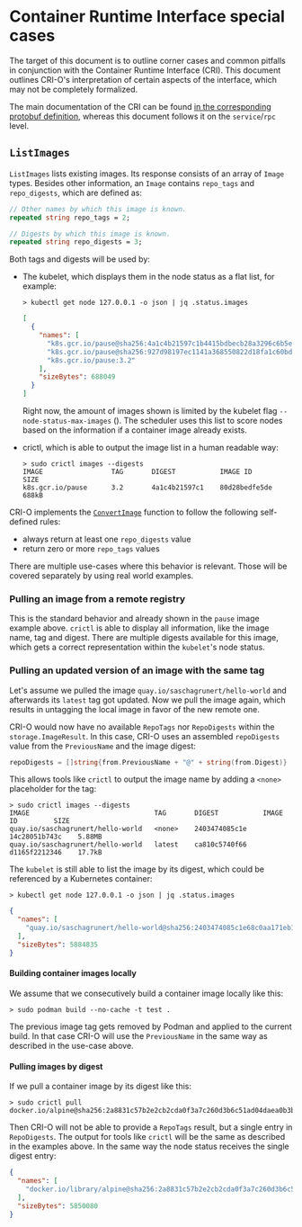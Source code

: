 # Container Runtime Interface special cases

The target of this document is to outline corner cases and common pitfalls in
conjunction with the Container Runtime Interface (CRI). This document outlines
CRI-O's interpretation of certain aspects of the interface, which may not be 
completely formalized.

The main documentation of the CRI can be found [in the corresponding protobuf
definition][0], whereas this document follows it on the `service`/`rpc` level.

## `ListImages`

`ListImages` lists existing images. Its response consists of an array of
`Image` types. Besides other information, an `Image` contains `repo_tags` and
`repo_digests`, which are defined as:

```proto
// Other names by which this image is known.
repeated string repo_tags = 2;

// Digests by which this image is known.
repeated string repo_digests = 3;
```

Both tags and digests will be used by:

- The kubelet, which displays them in the node status as a flat list, for example:

  ```
  > kubectl get node 127.0.0.1 -o json | jq .status.images
  ```

  ```json
  [
    {
      "names": [
        "k8s.gcr.io/pause@sha256:4a1c4b21597c1b4415bdbecb28a3296c6b5e23ca4f9feeb599860a1dac6a0108",
        "k8s.gcr.io/pause@sha256:927d98197ec1141a368550822d18fa1c60bdae27b78b0c004f705f548c07814f",
        "k8s.gcr.io/pause:3.2"
      ],
      "sizeBytes": 688049
    }
  ]
  ```

  Right now, the amount of images shown is limited by the kubelet flag
  `--node-status-max-images` (). The scheduler uses this list to
  score nodes based on the information if a container image already exists.

- crictl, which is able to output the image list in a human readable way:
  ```
  > sudo crictl images --digests
  IMAGE                 TAG       DIGEST           IMAGE ID         SIZE
  k8s.gcr.io/pause      3.2       4a1c4b21597c1    80d28bedfe5de    688kB
  ```

CRI-O implements the [`ConvertImage`][1] function to follow the following self-defined
rules:

- always return at least one `repo_digests` value
- return zero or more `repo_tags` values

There are multiple use-cases where this behavior is relevant. Those will be
covered separately by using real world examples.

### Pulling an image from a remote registry

This is the standard behavior and already shown in the `pause` image example
above. `crictl` is able to display all information, like the image name, tag and
digest. There are multiple digests available for this image, which gets a
correct representation within the `kubelet`'s node status.

### Pulling an updated version of an image with the same tag

Let's assume we pulled the image `quay.io/saschagrunert/hello-world` and
afterwards its `latest` tag got updated. Now we pull the image again, which
results in untagging the local image in favor of the new remote one.

CRI-O would now have no available `RepoTags` nor `RepoDigests` within the
`storage.ImageResult`. In this case, CRI-O uses an assembled `repoDigests`
value from the `PreviousName` and the image digest:

```go
repoDigests = []string{from.PreviousName + "@" + string(from.Digest)}
```

This allows tools like `crictl` to output the image name by adding a `<none>`
placeholder for the tag:

```
> sudo crictl images --digests
IMAGE                               TAG       DIGEST           IMAGE ID         SIZE
quay.io/saschagrunert/hello-world   <none>    2403474085c1e    14c28051b743c    5.88MB
quay.io/saschagrunert/hello-world   latest    ca810c5740f66    d1165f2212346    17.7kB
```

The `kubelet` is still able to list the image by its digest, which could be
referenced by a Kubernetes container:

```
> kubectl get node 127.0.0.1 -o json | jq .status.images
```

```json
{
  "names": [
    "quay.io/saschagrunert/hello-world@sha256:2403474085c1e68c0aa171eb1b2b824a841a4aa636a4f2500c8d2e2f6d3cb422"
  ],
  "sizeBytes": 5884835
}
```

#### Building container images locally

We assume that we consecutively build a container image locally like this:

```
> sudo podman build --no-cache -t test .
```

The previous image tag gets removed by Podman and applied to the current build.
In that case CRI-O will use the `PreviousName` in the same way as described in
the use-case above.

#### Pulling images by digest

If we pull a container image by its digest like this:

```
> sudo crictl pull docker.io/alpine@sha256:2a8831c57b2e2cb2cda0f3a7c260d3b6c51ad04daea0b3bfc5b55f489ebafd71
```

Then CRI-O will not be able to provide a `RepoTags` result, but a single entry
in `RepoDigests`. The output for tools like `crictl` will be the same as
described in the examples above. In the same way the node status receives the
single digest entry:

```json
{
  "names": [
    "docker.io/library/alpine@sha256:2a8831c57b2e2cb2cda0f3a7c260d3b6c51ad04daea0b3bfc5b55f489ebafd71"
  ],
  "sizeBytes": 5850080
}
```

[0]: https://github.com/kubernetes/cri-api/blob/ca4df7a/pkg/apis/runtime/v1/api.proto
[1]: https://github.com/cri-o/cri-o/blob/main/server/image_list.go#L31
